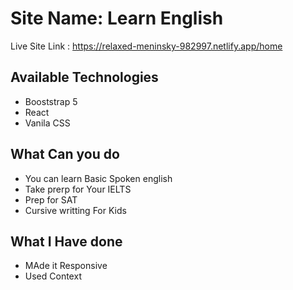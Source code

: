 # Site Name: Learn English

Live Site Link : https://relaxed-meninsky-982997.netlify.app/home

## Available Technologies

- Booststrap 5
- React
- Vanila CSS

## What Can you do 

- You can learn Basic Spoken english
- Take prerp for Your IELTS
- Prep for SAT 
- Cursive writting For Kids

## What I Have done

- MAde it Responsive 
- Used Context 
